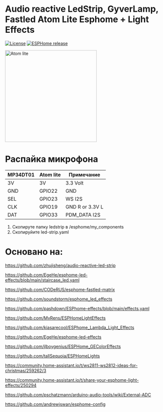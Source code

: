 # Audio reactive LedStrip, GyverLamp, Fastled  Atom Lite Esphome + Light Effects

[![License][license-shield]][license]
[![ESPHome release][esphome-release-shield]][esphome-release]

[license-shield]: https://img.shields.io/static/v1?label=License&message=MIT&color=orange&logo=license
[license]: https://opensource.org/licenses/MIT
[esphome-release-shield]: https://img.shields.io/static/v1?label=ESPHome&message=2025.3&color=green&logo=esphome
[esphome-release]: https://GitHub.com/esphome/esphome/releases/

<img src="https://github.com/ananyevgv/led-strip/blob/main/atom.jpg" height="300" alt="Atom lite">


# Распайка микрофона
|MP34DT01         |Atom lite        |Примечание       | 
|-----------------|-----------------|-----------------|
|3V  |3V |3.3 Volt|
|GND |GPIO22 |GND|
|SEL |GPIO23 |WS I2S|
|CLK |GPIO19 |GND R or 3.3V L|
|DAT |GPIO33 |PDM_DATA I2S|

1. Скопируте папку ledstrip в /esphome/my_components
2. Cкопируйите led-strip.yaml

# Основано на:

https://github.com/zhujisheng/audio-reactive-led-strip

https://github.com/EgeHe/esphome-led-effects/blob/main/staircase_led.yaml

https://github.com/CODeRUS/esphome-fastled-matrix

https://github.com/soundstorm/esphome_led_effects

https://github.com/pashdown/ESPhome-effects/blob/main/effects.yaml

https://github.com/MvRens/ESPHomeLightEffects

https://github.com/kiasarecool/ESPhome_Lambda_Light_Effects

https://github.com/EgeHe/esphome-led-effects

https://github.com/jlboygenius/ESPHome_GEColorEffects

https://github.com/tallSequoia/ESPHomeLights

https://community.home-assistant.io/t/ws2811-ws2812-ideas-for-christmas/259262/3

https://community.home-assistant.io/t/share-your-esphome-light-effects/250294

https://github.com/pschatzmann/arduino-audio-tools/wiki/External-ADC

https://github.com/andrewjswan/esphome-config
